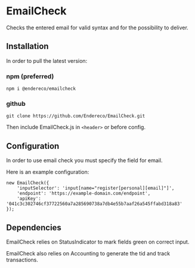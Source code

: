 # EmailCheck

Checks the entered email for valid syntax and for the possibility to deliver.

## Installation

In order to pull the latest version:

### npm (preferred)

```
npm i @endereco/emailcheck
```

### github

```
git clone https://github.com/Endereco/EmailCheck.git
```

Then include EmailCheck.js in `<header>` or before config.

## Configuration

In order to use email check you must specify the field for email.

Here is an example configuration:

```
new EmailCheck({
    'inputSelector': 'input[name="register[personal][email]"]',
    'endpoint': 'https://example-domain.com/endpoint',
    'apiKey': '041c3c302746cf37722560a7a285690738a7db4e55b7aaf26a545ffabd318a83'
});
```

## Dependencies

EmailCheck relies on StatusIndicator to mark fields green on correct input.

EmailCheck also relies on Accounting to generate the tid and track transactions.
